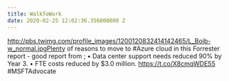 ```yaml
---
title: WalkToWork
date: 2020-02-25 12:02:36.356000000 Z
---
```


 http://pbs.twimg.com/profile_images/1200120832414142465/L_Bojb-w_normal.jpgPlenty of reasons to move to #Azure cloud in this Forrester report - good report from ; • Data center support needs reduced 90% by  Year 3. • FTE costs reduced by $3.0 million. https://t.co/X8cmqWDE55 #MSFTAdvocate